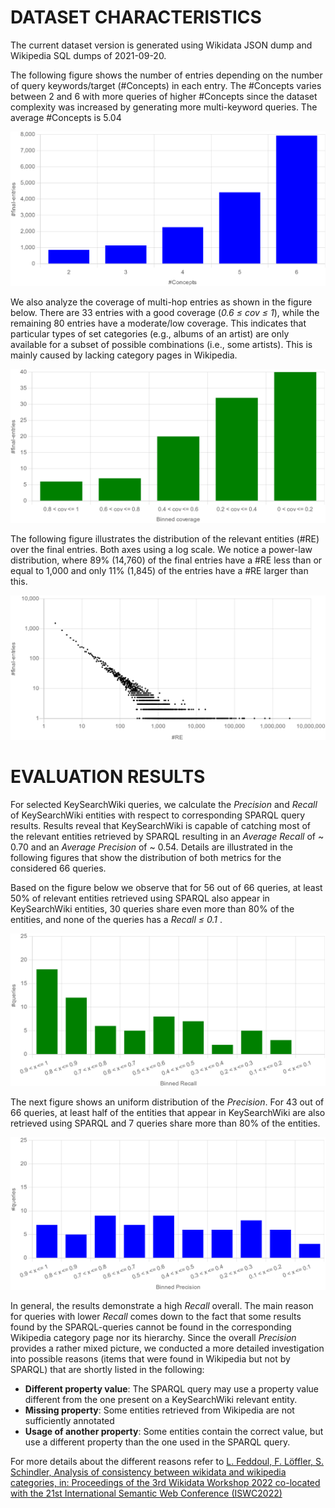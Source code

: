 # DATASET CHARACTERISTICS

The current dataset version is generated using Wikidata JSON dump and Wikipedia SQL dumps of 2021-09-20.

The following figure shows the number of entries depending on the number of query keywords/target (#Concepts) in each entry.
The #Concepts varies between 2 and 6 with more queries of higher #Concepts since the dataset complexity was increased by generating more multi-keyword queries.
The average #Concepts is 5.04

![concepts!](figs/concepts.png)

We also analyze the coverage of multi-hop entries as shown in the figure below.
There are 33 entries with a good coverage (*0.6 ≤ cov ≤ 1*), while the remaining 80 entries have a moderate/low coverage.
This indicates that particular types of set categories (e.g., albums of an artist) are only available for a subset of possible combinations
(i.e., some artists). This is mainly caused by lacking category pages in Wikipedia.

![binned-coverage](figs/binned-coverage.png)

The following figure illustrates the distribution of the relevant entities (#RE) over the final entries. Both axes using a log scale.
We notice a power-law distribution, where 89% (14,760) of the final entries have a #RE less than or equal to 1,000
and only 11% (1,845) of the entries have a #RE larger than this.

![log-relevantEntitiesSize](figs/log-relevantEntitiesSize.png)

# EVALUATION RESULTS

For selected KeySearchWiki queries, we calculate the *Precision* and *Recall* of KeySearchWiki entities with respect to corresponding SPARQL query results.
Results reveal that KeySearchWiki is capable of catching most of the relevant entities retrieved by SPARQL resulting in an *Average Recall* of ~ 0.70 and an *Average Precision* of ~ 0.54.
Details are illustrated in the following figures that show the distribution of both metrics for the considered 66 queries.

Based on the figure below we observe that for 56 out of 66 queries, at least 50% of relevant entities retrieved using SPARQL also appear in KeySearchWiki entities, 30 queries share even more than 80% of the entities, and none of the queries has a *Recall ≤ 0.1* .

![binned-recall](figs/binned-recall.png)

The next figure shows an uniform distribution of the *Precision*.
For 43 out of 66 queries, at least half of the entities that appear in KeySearchWiki are also retrieved using SPARQL and 7 queries share more than 80% of the entities.

![binned-precision](figs/binned-precision.png)

In general, the results demonstrate a high *Recall* overall.
The main reason for queries with lower *Recall* comes down to the fact that some results found by the SPARQL-queries cannot be found in the corresponding Wikipedia category page nor its hierarchy.
Since the overall *Precision* provides a rather mixed picture, we conducted a more detailed investigation into possible reasons (items that were found in Wikipedia but not by SPARQL) that are shortly listed in the following:
- **Different property value**: The SPARQL query may use a property value different from the one present on a KeySearchWiki relevant entity.
- **Missing property**: Some entities retrieved from Wikipedia are not sufficiently annotated
- **Usage of another property**: Some entities contain the correct value, but use a different property than the one used in the SPARQL query.

For more details about the different reasons refer to [L. Feddoul, F. Löffler, S. Schindler, Analysis of consistency between wikidata and wikipedia
categories, in: Proceedings of the 3rd Wikidata Workshop 2022 co-located with the 21st
International Semantic Web Conference (ISWC2022)](https://ceur-ws.org/Vol-3262/paper4.pdf)

